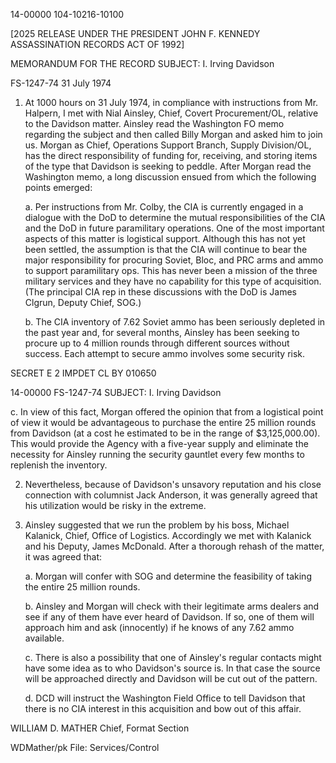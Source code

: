 14-00000
104-10216-10100

[2025 RELEASE UNDER THE PRESIDENT JOHN F. KENNEDY ASSASSINATION RECORDS ACT OF 1992]

MEMORANDUM FOR THE RECORD
SUBJECT: I. Irving Davidson

FS-1247-74
31 July 1974

1.  At 1000 hours on 31 July 1974, in compliance with instructions from Mr. Halpern, I met with Nial Ainsley, Chief, Covert Procurement/OL, relative to the Davidson matter. Ainsley read the Washington FO memo regarding the subject and then called Billy Morgan and asked him to join us. Morgan as Chief, Operations Support Branch, Supply Division/OL, has the direct responsibility of funding for, receiving, and storing items of the type that Davidson is seeking to peddle. After Morgan read the Washington memo, a long discussion ensued from which the following points emerged:

    a.  Per instructions from Mr. Colby, the CIA is currently engaged in a dialogue with the DoD to determine the mutual responsibilities of the CIA and the DoD in future paramilitary operations. One of the most important aspects of this matter is logistical support. Although this has not yet been settled, the assumption is that the CIA will continue to bear the major responsibility for procuring Soviet, Bloc, and PRC arms and ammo to support paramilitary ops. This has never been a mission of the three military services and they have no capability for this type of acquisition. (The principal CIA rep in these discussions with the DoD is James Clgrun, Deputy Chief, SOG.)

    b.  The CIA inventory of 7.62 Soviet ammo has been seriously depleted in the past year and, for several months, Ainsley has been seeking to procure up to 4 million rounds through different sources without success. Each attempt to secure ammo involves some security risk.

SECRET
E 2 IMPDET CL BY 010650

14-00000
FS-1247-74
SUBJECT: I. Irving Davidson

c.  In view of this fact, Morgan offered the opinion that from a logistical point of view it would be advantageous to purchase the entire 25 million rounds from Davidson (at a cost he estimated to be in the range of $3,125,000.00). This would provide the Agency with a five-year supply and eliminate the necessity for Ainsley running the security gauntlet every few months to replenish the inventory.

2.  Nevertheless, because of Davidson's unsavory reputation and his close connection with columnist Jack Anderson, it was generally agreed that his utilization would be risky in the extreme.

3.  Ainsley suggested that we run the problem by his boss, Michael Kalanick, Chief, Office of Logistics. Accordingly we met with Kalanick and his Deputy, James McDonald. After a thorough rehash of the matter, it was agreed that:

    a.  Morgan will confer with SOG and determine the feasibility of taking the entire 25 million rounds.

    b.  Ainsley and Morgan will check with their legitimate arms dealers and see if any of them have ever heard of Davidson. If so, one of them will approach him and ask (innocently) if he knows of any 7.62 ammo available.

    c.  There is also a possibility that one of Ainsley's regular contacts might have some idea as to who Davidson's source is. In that case the source will be approached directly and Davidson will be cut out of the pattern.

    d.  DCD will instruct the Washington Field Office to tell Davidson that there is no CIA interest in this acquisition and bow out of this affair.

WILLIAM D. MATHER
Chief, Format Section

WDMather/pk
File: Services/Control
